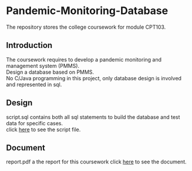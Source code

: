 # Pandemic-Monitoring-Database
The repository stores the college coursework for module CPT103.  

## Introduction
The coursework requires to develop a pandemic monitoring and management system (PMMS).  
Design a database based on PMMS.  
No C/Java programming in this project, only database design is involved and represented in sql. 

## Design
script.sql contains both all sql statements to build the database and test data for specific cases.  
click [here](./script.sql) to see the script file.

## Document
report.pdf a the report for this coursework
click [here](./report.pdf) to see the document.

